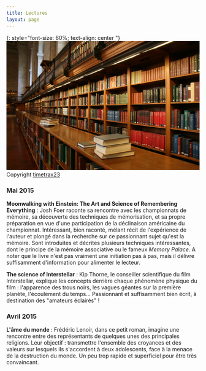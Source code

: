 ```yaml
---
title: Lectures
layout: page
---
```


{: style="font-size: 60%; text-align: center	"} 
<img src="/images/blog/library.jpg" width="700px" />
Copyright [timetrax23](https://www.flickr.com/photos/timetrax/)

### Mai 2015 ###
**Moonwalking with Einstein: The Art and Science of Remembering Everything** : Josh Foer raconte sa rencontre avec les championnats de mémoire, sa découverte des techniques de mémorisation, et sa propre préparation en vue d'une participation de la déclinaison américaine du championnat. Intéressant, bien raconté, mélant récit de l'expérience de l'auteur et plongé dans la recherche sur ce passionnant sujet qu'est la mémoire. Sont introduites et décrites plusieurs techniques intéressantes, dont le principe de la mémoire associative ou le fameux *Memory Palace*. A noter que le livre n'est pas vraiment une initiation pas à pas, mais il délivre suffisamment d'information pour alimenter le lecteur.

**The science of Interstellar** : Kip Thorne, le conseiller scientifique du film Interstellar, explique les concepts derrière chaque phénomène physique du film : l'apparence des trous noirs, les vagues géantes sur la première planète, l'écoulement du temps... Passionnant et suffisamment bien écrit, à destination des "amateurs éclairés" !

### Avril 2015 ###
**L'âme du monde** : Frédéric Lenoir, dans ce petit roman, imagine une rencontre entre des représentants de quelques unes des principales religions. Leur objectif : transmettre  l'ensemble des croyances et des valeurs sur lesquels ils s'accordent à deux adolescents, face à la menace de la destruction du monde. Un peu trop rapide et superficiel pour être très convaincant.